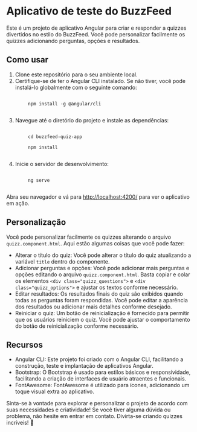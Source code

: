  <h1>Aplicativo de teste do BuzzFeed</h1>
    <p>Este é um projeto de aplicativo Angular para criar e responder a quizzes divertidos no estilo do BuzzFeed. Você pode personalizar facilmente os quizzes adicionando perguntas, opções e resultados.</p>

   <h2>Como usar</h2>
    <ol>
        <li>Clone este repositório para o seu ambiente local.</li>
        <li>Certifique-se de ter o Angular CLI instalado. Se não tiver, você pode instalá-lo globalmente com o seguinte comando:</li>
    </ol>
    <code>
        npm install -g @angular/cli
    </code>
    <ol start="3">
        <li>Navegue até o diretório do projeto e instale as dependências:</li>
    </ol>
    <code>
        cd buzzfeed-quiz-app<br>
        npm install
    </code>
    <ol start="4">
        <li>Inicie o servidor de desenvolvimento:</li>
    </ol>
    <code>
        ng serve
    </code>
    <p>Abra seu navegador e vá para <a href="http://localhost:4200/">http://localhost:4200/</a> para ver o aplicativo em ação.</p>
    <h2>Personalização</h2>
    <p>Você pode personalizar facilmente os quizzes alterando o arquivo <code>quizz.component.html</code>. Aqui estão algumas coisas que você pode fazer:</p>
    <ul>
        <li>Alterar o título do quiz: Você pode alterar o título do quiz atualizando a variável <code>title</code> dentro do componente.</li>
        <li>Adicionar perguntas e opções: Você pode adicionar mais perguntas e opções editando o arquivo <code>quizz.component.html</code>. Basta copiar e colar os elementos <code>&lt;div class="quizz_questions"&gt;</code> e <code>&lt;div class="quizz_options"&gt;</code> e ajustar os textos conforme necessário.</li>
        <li>Editar resultados: Os resultados finais do quiz são exibidos quando todas as perguntas foram respondidas. Você pode editar a aparência dos resultados ou adicionar mais detalhes conforme desejado.</li>
        <li>Reiniciar o quiz: Um botão de reinicialização é fornecido para permitir que os usuários reiniciem o quiz. Você pode ajustar o comportamento do botão de reinicialização conforme necessário.</li>
    </ul>

  <h2>Recursos</h2>
    <ul>
        <li>Angular CLI: Este projeto foi criado com o Angular CLI, facilitando a construção, teste e implantação de aplicativos Angular.</li>
        <li>Bootstrap: O Bootstrap é usado para estilos básicos e responsividade, facilitando a criação de interfaces de usuário atraentes e funcionais.</li>
        <li>FontAwesome: FontAwesome é utilizado para ícones, adicionando um toque visual extra ao aplicativo.</li>
    </ul>
    <p>Sinta-se à vontade para explorar e personalizar o projeto de acordo com suas necessidades e criatividade! Se você tiver alguma dúvida ou problema, não hesite em entrar em contato. Divirta-se criando quizzes incríveis! 🎉</p>
